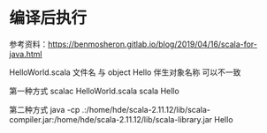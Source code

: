 编译后执行
========

参考资料：https://benmosheron.gitlab.io/blog/2019/04/16/scala-for-java.html

HelloWorld.scala 文件名 与 object Hello 伴生对象名称 可以不一致

第一种方式
scalac HelloWorld.scala
scala Hello

第二种方式
java -cp .:/home/hde/scala-2.11.12/lib/scala-compiler.jar:/home/hde/scala-2.11.12/lib/scala-library.jar Hello